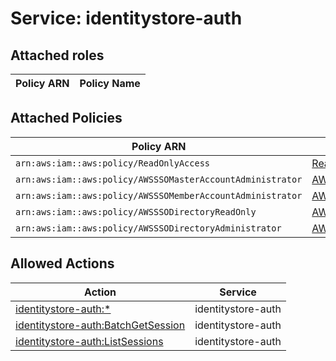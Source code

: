 # Service: identitystore-auth

## Attached roles

| Policy ARN | Policy Name |
|------------|-------------|
## Attached Policies

| Policy ARN | Policy Name |
|------------|-------------|
| `arn:aws:iam::aws:policy/ReadOnlyAccess` | [ReadOnlyAccess](../policies.md#readonlyaccess) |
| `arn:aws:iam::aws:policy/AWSSSOMasterAccountAdministrator` | [AWSSSOMasterAccountAdministrator](../policies.md#awsssomasteraccountadministrator) |
| `arn:aws:iam::aws:policy/AWSSSOMemberAccountAdministrator` | [AWSSSOMemberAccountAdministrator](../policies.md#awsssomemberaccountadministrator) |
| `arn:aws:iam::aws:policy/AWSSSODirectoryReadOnly` | [AWSSSODirectoryReadOnly](../policies.md#awsssodirectoryreadonly) |
| `arn:aws:iam::aws:policy/AWSSSODirectoryAdministrator` | [AWSSSODirectoryAdministrator](../policies.md#awsssodirectoryadministrator) |

## Allowed Actions

| Action | Service |
|--------|---------|
| [identitystore-auth:*](../actions.md#identitystore-auth:all) | identitystore-auth |
| [identitystore-auth:BatchGetSession](../actions.md#identitystore-auth:batchgetsession) | identitystore-auth |
| [identitystore-auth:ListSessions](../actions.md#identitystore-auth:listsessions) | identitystore-auth |